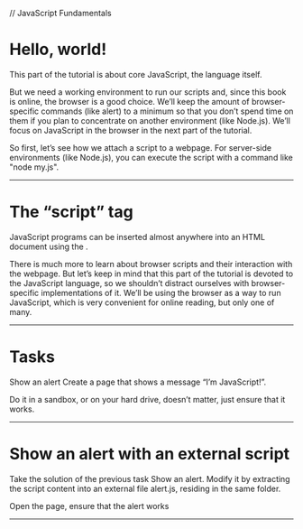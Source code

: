 // JavaScript Fundamentals

 # Hello, world!
This part of the tutorial is about core JavaScript, the language itself.

But we need a working environment to run our scripts and, since this book is online, the browser is a good choice. We’ll keep the amount of browser-specific commands (like alert) to a minimum so that you don’t spend time on them if you plan to concentrate on another environment (like Node.js). We’ll focus on JavaScript in the browser in the next part of the tutorial.

So first, let’s see how we attach a script to a webpage. For server-side environments (like Node.js), you can execute the script with a command like "node my.js".


----------------------------------------------------------------

 # The “script” tag
JavaScript programs can be inserted almost anywhere into an HTML document using the <script> tag.

For instance:
```
<!DOCTYPE HTML>
<html>

<body>

  <p>Before the script...</p>

  <script>
    alert( 'Hello, world!' );
  </script>

  <p>...After the script.</p>

</body>

</html>

```
You can run the example by clicking the “Play” button in the right-top corner of the box above.

The <script> tag contains JavaScript code which is automatically executed when the browser processes the tag.


----------------------------------------------------------------

 # Modern markup
The <script> tag has a few attributes that are rarely used nowadays but can still be found in old code:

The type attribute: <script type=…>
The old HTML standard, HTML4, required a script to have a type. Usually it was type="text/javascript". It’s not required anymore. Also, the modern HTML standard totally changed the meaning of this attribute. Now, it can be used for JavaScript modules. But that’s an advanced topic, we’ll talk about modules in another part of the tutorial.

The language attribute: <script language=…>
This attribute was meant to show the language of the script. This attribute no longer makes sense because JavaScript is the default language. There is no need to use it.

Comments before and after scripts.
In really ancient books and guides, you may find comments inside <script> tags, like this:
```
<script type="text/javascript">
    ...
</script>
```
This trick isn’t used in modern JavaScript. These comments hide JavaScript code from old browsers that didn’t know how to process the <script> tag. Since browsers released in the last 15 years don’t have this issue, this kind of comment can help you identify really old code.

----------------------------------------------------------------

 # External scripts
If we have a lot of JavaScript code, we can put it into a separate file.

Script files are attached to HTML with the src attribute:
```
<script src="/path/to/script.js"></script>
```
Here, /path/to/script.js is an absolute path to the script from the site root. One can also provide a relative path from the current page. For instance, src="script.js", just like src="./script.js", would mean a file "script.js" in the current folder.

We can give a full URL as well. For instance:
```

<script src="https://cdnjs.cloudflare.com/ajax/libs/lodash.js/4.17.11/lodash.js"></script>
To attach several scripts, use multiple tags:

<script src="/js/script1.js"></script>
<script src="/js/script2.js"></script>
```

…
Please note:
As a rule, only the simplest scripts are put into HTML. More complex ones reside in separate files.

The benefit of a separate file is that the browser will download it and store it in its cache.

Other pages that reference the same script will take it from the cache instead of downloading it, so the file is actually downloaded only once.

That reduces traffic and makes pages faster.

If src is set, the script content is ignored.
A single <script> tag can’t have both the src attribute and code inside.

This won’t work:

```
<script src="file.js">
  alert(1); // the content is ignored, because src is set
</script>
```

We must choose either an external <script src="…"> or a regular <script> with code.

The example above can be split into two scripts to work:

```
<script src="file.js"></script>
<script>
  alert(1);
</script>
```
 ----------------------------------------------------------------

 # Summary
We can use a <script> tag to add JavaScript code to a page.

The type and language attributes are not required.

A script in an external file can be inserted with <script src="path/to/script.js"></script>.

There is much more to learn about browser scripts and their interaction with the webpage. But let’s keep in mind that this part of the tutorial is devoted to the JavaScript language, so we shouldn’t distract ourselves with browser-specific implementations of it. 
We’ll be using the browser as a way to run JavaScript, which is very convenient for online reading, but only one of many.

----------------------------------------------------------------

 # Tasks
Show an alert
Create a page that shows a message “I’m JavaScript!”.

Do it in a sandbox, or on your hard drive, doesn’t matter, just ensure that it works. 


 ----------------------------------------------------------------

  # Show an alert with an external script
Take the solution of the previous task Show an alert. 
Modify it by extracting the script content into an external file alert.js, residing in the same folder.

Open the page, ensure that the alert works

----------------------------------------------------------------
